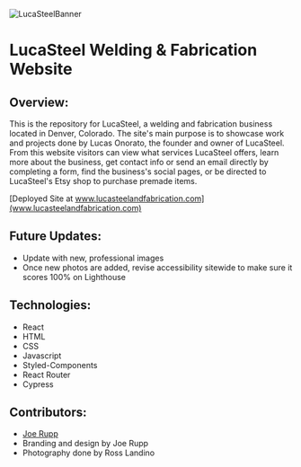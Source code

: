 ![LucaSteelBanner](https://user-images.githubusercontent.com/96392562/215675526-51b04dac-d0a8-4bfd-b8fb-5c9c98307da3.png)

# LucaSteel Welding & Fabrication Website

## Overview:

This is the repository for LucaSteel, a welding and fabrication business located in Denver, Colorado. The site's main purpose is to showcase work and projects done by Lucas Onorato, the founder and owner of LucaSteel. From this website visitors can view what services LucaSteel offers, learn more about the business, get contact info or send an email directly by completing a form, find the business's social pages, or be directed to LucaSteel's Etsy shop to purchase premade items.

[Deployed Site at www.lucasteelandfabrication.com](www.lucasteelandfabrication.com)

## Future Updates:

- Update with new, professional images
- Once new photos are added, revise accessibility sitewide to make sure it scores 100% on Lighthouse

## Technologies:

- React
- HTML
- CSS
- Javascript
- Styled-Components
- React Router
- Cypress

## Contributors:

- [Joe Rupp](https://github.com/JoeRupp)
- Branding and design by Joe Rupp
- Photography done by Ross Landino
